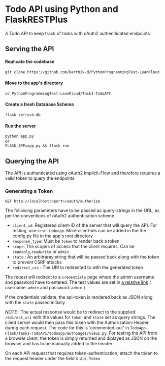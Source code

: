 # Todo API using Python and FlaskRESTPlus

A Todo API to keep track of tasks with oAuth2 autheniticated endpoints

## Serving the API

#### Replicate the codebase

`git clone https://github.com/karthik-d/PythonProgrammingTest-LeanKloud`  

#### Move to the app's directory

`cd PythonProgrammingTest-LeanKloud/Task1-TodoAPI`  

#### Create a fresh Database Schema

`flask refresh-db`

#### Run the server

`python app.py`  
or  
`FLASK_APP=app.py && flask run`

## Querying the API

The API is authenticated using oAuth2 Implicit-Flow and therefore
requires a valid token to query the endpoints

### Generating a Token

`GET http://localhost:<port>/oauth/authorize`

The following parameters have to be passed as query-strings in the URL,
as per the conventions of oAuth2 authentication scheme

 - `client_id`: Registered client-ID of the server that will query the API. For testing, use `test_todoapp`. More client-ids can be added in the the config.py file in the app's root directory
 - `response_type`: Must be `token` to render back a token
 - `scope`: The scopes of access that the client requires. Can be `readonly`,`readwrite` or `admin`
 - `state` : An arbitraray string that will be passed back along with the token to prevent CSRF attacks
 - `redirect_uri` : The URI to redirected to with the generated token

 The reuest will redirect to a `credentials` page where the admin username and password have to entered. The test values are set in [a relative link](config.py) ( username: `admin` and password: `admin` )

 If the credentials validate, the api-token is rendered back as JSON along with the `state` passed initially.
     

 *NOTE* : The actual response would be to redirect to the supplied `redirect_uri` with the values for `token` and `state` set as query strings. The client server would then pass this token with the Authorization-Header during each request. The code for this is 'commented-out' in `TodoApp-Flask/Task1-TodoAPI/todoapp/authpages/views.py`. For testing the API from a browser client, the token is simply returned and diplayed as JSON on the browser and has to be manually added to the header

   
 On each API request that requires token-authentication, attach the token to the request header under the field `X-Api-Token`
